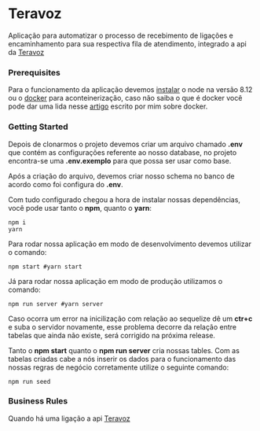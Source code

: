# Teravoz
Aplicação para automatizar o processo de recebimento de ligações e encaminhamento para sua respectiva fila de atendimento, integrado a api da [Teravoz](https://developers.teravoz.com.br/)

### Prerequisites
Para o funcionamento da aplicação devemos [instalar](https://nodejs.org/en/download/) o node na versão 8.12 ou o [docker](https://www.docker.com/) para aconteinerização, caso não saiba o que é docker você pode dar uma lida nesse [artigo](https://medium.com/@leonardopeixoto/docker-bl%C3%A1-bl%C3%A1-bl%C3%A1-509294c0df4a) escrito por mim sobre docker.

### Getting Started
Depois de clonarmos o projeto devemos criar um arquivo chamado **.env** que contém as configurações referente ao nosso database, no projeto encontra-se uma **.env.exemplo** para que possa ser usar como base. 

Após a criação do arquivo, devemos criar nosso schema no banco de acordo como foi configura do **.env**. 


Com tudo configurado chegou a hora de instalar nossas dependências, você pode usar tanto o **npm**, quanto o **yarn**:

```shell
npm i
yarn
```
Para rodar nossa aplicação em modo de desenvolvimento devemos utilizar o comando:

```shell
npm start #yarn start
```

Já para rodar nossa aplicação em modo de produção utilizamos o comando:

```shell
npm run server #yarn server
```

Caso ocorra um error na inicilização com relação ao sequelize dê um **ctr+c** e suba o servidor novamente, esse problema decorre da relação entre tabelas que ainda não existe, será corrigido na próxima release.

Tanto o **npm start** quanto o **npm run server** cria nossas tables. Com as tabelas criadas cabe a nós inserir os dados para o funcionamento das nossas regras de negócio corretamente utilize o seguinte comando:

```shell
npm run seed
```
### Business Rules
Quando há uma ligação a api [Teravoz](https://developers.teravoz.com.br/)
